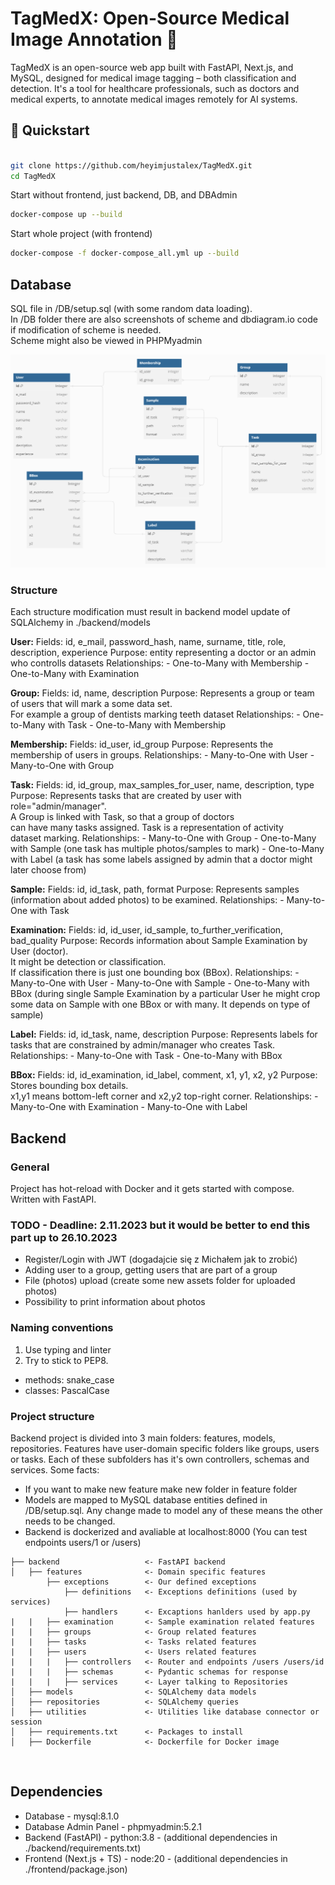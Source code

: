 # TagMedX: Open-Source Medical Image Annotation 🏥

TagMedX is an open-source web app built with FastAPI, Next.js, and MySQL, designed for medical image tagging – both classification and detection. It's a tool for healthcare professionals, such as doctors and medical experts, to annotate medical images remotely for AI systems. 

## 🚀  Quickstart

```bash

git clone https://github.com/heyimjustalex/TagMedX.git
cd TagMedX

```
Start without frontend, just backend, DB, and DBAdmin
```bash 
docker-compose up --build
```
Start whole project (with frontend)

```bash
docker-compose -f docker-compose_all.yml up --build
```

## Database

SQL file in /DB/setup.sql (with some random data loading). <br> In /DB folder there are also screenshots of scheme and dbdiagram.io code if modification of scheme is needed. <br>
Scheme might also be viewed in PHPMyadmin

![dbdiagram](./DB/2.PNG)

### Structure

Each structure modification must result in backend model update of SQLAlchemy in ./backend/models

   **User:**
        Fields: id, e_mail, password_hash, name, surname, title, role, description, experience
        Purpose:  entity representing a doctor or an admin who controlls datasets
        Relationships: 
            - One-to-Many with Membership
            - One-to-Many with Examination

   **Group:**
        Fields: id, name, description
        Purpose: Represents a group or team of users that will mark a some data set. <br> For example a group of dentists marking teeth dataset
        Relationships: 
            - One-to-Many with Task
            - One-to-Many with Membership

   **Membership:**
        Fields: id_user, id_group
        Purpose: Represents the membership of users in groups.
        Relationships: 
            - Many-to-One with User 
            - Many-to-One with Group

   **Task:**
        Fields: id, id_group, max_samples_for_user, name, description, type
        Purpose: Represents tasks that are created by user with role="admin/manager".<br> A Group is linked with Task, so that a group of doctors<br> can have many tasks assigned. Task is a representation of activity <br>dataset marking. 
        Relationships: 
            - Many-to-One with Group
            - One-to-Many with Sample (one task has multiple photos/samples to mark)
            - One-to-Many with Label (a task has some labels assigned by admin that a doctor might later choose from)

   **Sample:**
        Fields: id, id_task, path, format
        Purpose: Represents samples (information about added photos) to be examined.
        Relationships: 
            - Many-to-One with Task       

   **Examination:**
        Fields: id, id_user, id_sample, to_further_verification, bad_quality
        Purpose: Records information about Sample Examination by User (doctor). <br>It might be detection or classification. <br>If classification there is just one bounding box (BBox).
        Relationships: 
            - Many-to-One with User
            - Many-to-One with Sample
            - One-to-Many with BBox (during single Sample Examination by a particular User he might crop some data on Sample with one BBox or with many. It depends on type of sample)

   **Label:**
        Fields: id, id_task, name, description
        Purpose: Represents labels for tasks that are constrained by admin/manager who creates Task.
        Relationships: 
            - Many-to-One with Task
            - One-to-Many with BBox

   **BBox:**
        Fields: id, id_examination, id_label, comment, x1, y1, x2, y2
        Purpose: Stores bounding box details. <br> x1,y1 means bottom-left corner and x2,y2 top-right corner.
        Relationships: 
            - Many-to-One with Examination
            - Many-to-One with Label



## Backend

### General

Project has hot-reload with Docker and it gets started with compose. Written with FastAPI.

### TODO - Deadline: 2.11.2023 but it would be better to end this part up to 26.10.2023
- Register/Login with JWT (dogadajcie się z Michałem jak to zrobić)
- Adding user to a group, getting users that are part of a group
- File (photos) upload (create some new assets folder for uploaded photos) 
- Possibility to print information about photos

### Naming conventions

1. Use typing and linter
2. Try to stick to PEP8. 

- methods: snake_case
- classes: PascalCase

### Project structure

Backend project is divided into 3 main folders: features, models, repositories. Features have user-domain specific folders like groups, users or tasks. Each of these subfolders has it's own controllers, schemas and services. Some facts:
- If you want to make new feature make new folder in feature folder
- Models are mapped to MySQL database entities defined in /DB/setup.sql. Any change made to model any of these means the other needs to be changed.
- Backend is dockerized and avaliable at localhost:8000 (You can test endpoints users/1 or /users)

```
├── backend                   <- FastAPI backend
│   ├── features              <- Domain specific features
        ├── exceptions        <- Our defined exceptions
            ├── definitions   <- Exceptions definitions (used by services)
            ├── handlers      <- Excaptions hanlders used by app.py
|   |   ├── examination       <- Sample examination related features
|   |   ├── groups            <- Group related features
|   |   ├── tasks             <- Tasks related features
|   |   ├── users             <- Users related features
|   |   |   ├── controllers   <- Router and endpoints /users /users/id
|   |   |   ├── schemas       <- Pydantic schemas for response
|   |   |   ├── services      <- Layer talking to Repositories
│   ├── models                <- SQLAlchemy data models
│   ├── repositories          <- SQLAlchemy queries
│   ├── utilities             <- Utilities like database connector or session
│   ├── requirements.txt      <- Packages to install
│   ├── Dockerfile            <- Dockerfile for Docker image
```
<br>


## Dependencies
- Database -  mysql:8.1.0
- Database Admin Panel - phpmyadmin:5.2.1
- Backend (FastAPI) - python:3.8 - (additional dependencies in ./backend/requirements.txt)
- Frontend (Next.js + TS) -  node:20 - (additional dependencies in ./frontend/package.json)
